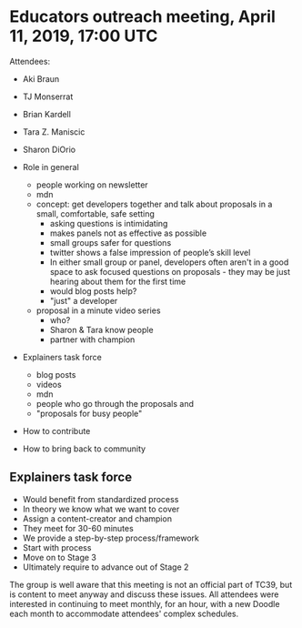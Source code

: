 # Educators outreach meeting, April 11, 2019, 17:00 UTC

Attendees:

* Aki Braun
* TJ Monserrat
* Brian Kardell
* Tara Z. Maniscic
* Sharon DiOrio


* Role in general
    * people working on newsletter
    * mdn
    * concept: get developers together and talk about proposals in a small, comfortable, safe setting
        * asking questions is intimidating
        * makes panels not as effective as possible
        * small groups safer for questions
        * twitter shows a false impression of people’s skill level
        * In either small group or panel, developers often aren't in a good space to ask focused questions on proposals - they may be just hearing about them for the first time
        * would blog posts help?
        * "just" a developer
    * proposal in a minute video series
        * who?
        * Sharon & Tara know people
        * partner with champion
* Explainers task force
    * blog posts
    * videos
    * mdn
    * people who go through the proposals and
    * "proposals for busy people"
* How to contribute
* How to bring back to community

## Explainers task force

* Would benefit from standardized process
* In theory we know what we want to cover
* Assign a content-creator and champion
* They meet for 30-60 minutes
* We provide a step-by-step process/framework
* Start with process
* Move on to Stage 3
* Ultimately require to advance out of Stage 2


The group is well aware that this meeting is not an official part of TC39, but is content to meet anyway and discuss these issues. All attendees were interested in continuing to meet monthly, for an hour, with a new Doodle each month to accommodate attendees' complex schedules.
